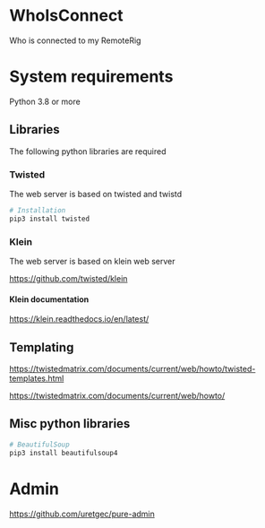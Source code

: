# WhoIsConnect



Who is connected to my RemoteRig



# System requirements

Python 3.8 or more



## Libraries

The following python libraries are required

### Twisted

The web server is based on twisted and twistd

```bash
# Installation
pip3 install twisted
```



### Klein

The web server is based on klein web server

<https://github.com/twisted/klein>



#### Klein documentation

<https://klein.readthedocs.io/en/latest/>



## Templating



https://twistedmatrix.com/documents/current/web/howto/twisted-templates.html

https://twistedmatrix.com/documents/current/web/howto/



## Misc python libraries

```bash
# BeautifulSoup
pip3 install beautifulsoup4

```

# Admin

https://github.com/uretgec/pure-admin